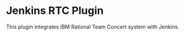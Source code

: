 Jenkins RTC Plugin
=========================

This plugin integrates IBM Rational Team Concert system with Jenkins.
